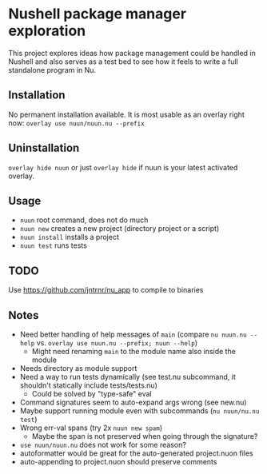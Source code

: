 # Nushell package manager exploration

This project explores ideas how package management could be handled in Nushell and also serves as a test bed to see how it feels to write a full standalone program in Nu.

## Installation

No permanent installation available. It is most usable as an overlay right now: `overlay use nuun/nuun.nu --prefix`

## Uninstallation

`overlay hide nuun` or just `overlay hide` if nuun is your latest activated overlay.

## Usage

* `nuun` root command, does not do much
* `nuun new` creates a new project (directory project or a script)
* `nuun install` installs a project
* `nuun test` runs tests

## TODO

Use https://github.com/jntrnr/nu_app to compile to binaries

## Notes

* Need better handling of help messages of `main` (compare `nu nuun.nu --help` vs. `overlay use nuun.nu --prefix; nuun --help`)
  * Might need renaming `main` to the module name also inside the module
* Needs directory as module support
* Need a way to run tests dynamically (see test.nu subcommand, it shouldn't statically include tests/tests.nu)
  * Could be solved by "type-safe" eval
* Command signatures seem to auto-expand args wrong (see new.nu)
* Maybe support running module even with subcommands (`nu nuun/nu.nu test`)
* Wrong err-val spans (try 2x `nuun new spam`)
  * Maybe the span is not preserved when going through the signature?
* `use nuun/nuun.nu` does not work for some reason?
* autoformatter would be great for the auto-generated project.nuon files
* auto-appending to project.nuon should preserve comments
